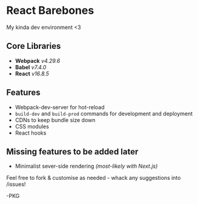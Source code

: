 # React Barebones

My kinda dev environment <3

## Core Libraries

- **Webpack** _v4.29.6_
- **Babel** _v7.4.0_
- **React** _v16.8.5_

## Features

- Webpack-dev-server for hot-reload
- `build-dev` and `build-prod` commands for development and deployment
- CDNs to keep bundle size down
- CSS modules
- React hooks

## Missing features to be added later

- Minimalist sever-side rendering _(most-likely with Next.js)_


Feel free to fork & customise as needed - whack any suggestions into /issues!

-PKG